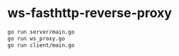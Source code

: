 # ws-fasthttp-reverse-proxy

```sh
go run server/main.go
go run ws_proxy.go
go run client/main.go
```